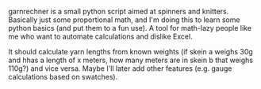 garnrechner is a small python script aimed at spinners and knitters. Basically just some proportional math, and I'm doing this to learn some python basics (and put them to a fun use). A tool for math-lazy people like me who want to automate calculations and dislike Excel.

It should calculate yarn lengths from known weights (if skein a weighs 30g and hhas a length of x meters, how many meters are in skein b that weighs 110g?) and vice versa. Maybe I'll later add other features (e.g. gauge calculations based on swatches).
